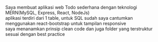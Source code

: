 Saya membuat aplikasi web Todo sederhana dengan teknologi MERN(MySQL, Express, React, NodeJs)<br>
aplikasi terdiri dari 1 table, untuk SQL sudah saya cantumkan<br>
menggunakan react-bootstrap untuk tampilan responsive<br>
saya menanamkan prinsip clean code dan juga folder yang terstruktur sesuai dengan best practice<br>
